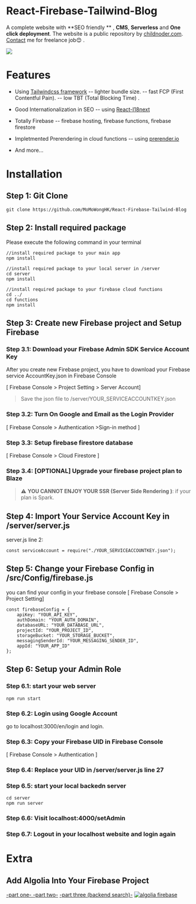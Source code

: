 
# React-Firebase-Tailwind-Blog
A complete website with **SEO friendly ** , **CMS**,  **Serverless** and **One click deployment**.
The website is a public repository by [childnoder.com](https://childnoder.com "childnoder.com"). 
[Contact](mailto:momo@childnoder.com) me for freelance job😊  .

![](https://childnoder.com/icons-192.png)

# Features

- Using [Tailwindcss framework](https://tailwindcss.com/ "Tailwindcss framework") 
--  lighter bundle size.
--  fast FCP (First Contentful Pain).
--  low TBT (Total Blocking Time) .

- Good Internationalization in SEO
-- using [React-I18next](https://react.i18next.com/ "React-I18next")

- Totally Firebase
-- firebase hosting, firebase functions, firebase firestore

- Impletmented Prerendering in cloud functions
-- using [prerender.io](https://prerender.io "prerender.io")

- And more...

# Installation
## Step 1: Git Clone
    git clone https://github.com/MoMoWongHK/React-Firebase-Tailwind-Blog

## Step 2: Install required package
Please execute the following command in your terminal

    //install required package to your main app
	npm install
	
    //install required package to your local server in /server
    cd server
    npm install
	
    //install required package to your firebase cloud functions
	cd ../
    cd functions
    npm install
	
## Step 3: Create new Firebase project and Setup Firebase
### Step 3.1: Download your Firebase Admin SDK Service Account Key
After you create new Firebase project, you have to download your Firebase service AccountKey.json in Firebase Console

[ Firebase Console > Project Setting > Server Account]

> Save the json file to /server/YOUR_SERVICEACCOUNTKEY.json

### Step 3.2: Turn On Google and Email as the Login Provider
[ Firebase Console > Authentication >Sign-in method ]

### Step 3.3: Setup firebase firestore database
[ Firebase Console > Cloud Firestore ]

###  Step 3.4: [OPTIONAL] Upgrade your firebase project plan to Blaze
> :warning: **YOU CANNOT ENJOY YOUR SSR (Server Side Rendering )**: if your plan is Spark.

## Step 4: Import Your Service Account Key in /server/server.js
server.js line 2:

    const serviceAccount = require("./YOUR_SERVICEACCOUNTKEY.json");
	
## Step 5: Change your Firebase Config in /src/Config/firebase.js
you can find your config in your firebase console
[ Firebase Console > Project Setting]

    const firebaseConfig = {
        apiKey: "YOUR_API_KEY",
        authDomain: "YOUR_AUTH_DOMAIN",
        databaseURL: "YOUR_DATABASE_URL",
        projectId: "YOUR_PROJECT_ID",
        storageBucket: "YOUR_STORAGE_BUCKET",
        messagingSenderId: "YOUR_MESSAGING_SENDER_ID",
        appId: "YOUR_APP_ID"
    };

## Step 6: Setup your Admin Role
### Step 6.1: start your web server

    npm run start
	
### Step 6.2: Login using Google Account
go to localhost:3000/en/login and login.

### Step 6.3: Copy your Firebase UID in Firebase Console
[ Firebase Console > Authentication  ]

### Step 6.4: Replace your UID in /server/server.js line 27

### Step 6.5: start your local backedn server

    cd server
    npm run server
	

### Step 6.6: Visit localhost:4000/setAdmin 

### Step 6.7: Logout in your localhost website and login again

# Extra
## Add Algolia Into Your Firebase Project
[-part one- ](https://clipversity.com/article/Add-algolia-into-your-firebase-project-MEHFo0sv-ENT34E79KX/en "part one ")
[-part two-](https://clipversity.com/article/Add-algolia-into-your-firebase-project---2-MFWOcREikfu__vJvb-p/en "part two")
[-part three (backend search)-](https://clipversity.com/article/Add-algolia-into-your-firebase-project-3-backend-search-MFZl67pT53Dx60PBfmO/en "part three (backend search)")
[![algolia firebase](https://firebasestorage.googleapis.com/v0/b/clipversity-firebase.appspot.com/o/ArticleImage%2FAdd-algolia-into-your-firebase-project-MEHFo0sv-ENT34E79KX%2F-MFGxkw5qkxnCQ9pHLaR?alt=media&token=f1867395-5735-4775-a0ea-2483a9d976b6 "algolia firebase")](https://clipversity.com/article/Add-algolia-into-your-firebase-project-MEHFo0sv-ENT34E79KX/en "algolia firebase")